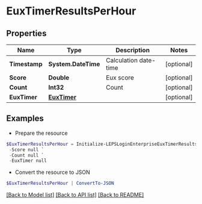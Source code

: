 # EuxTimerResultsPerHour
## Properties

Name | Type | Description | Notes
------------ | ------------- | ------------- | -------------
**Timestamp** | **System.DateTime** | Calculation date-time | [optional] 
**Score** | **Double** | Eux score | [optional] 
**Count** | **Int32** | Count | [optional] 
**EuxTimer** | [**EuxTimer**](EuxTimer.md) |  | [optional] 

## Examples

- Prepare the resource
```powershell
$EuxTimerResultsPerHour = Initialize-LEPSLoginEnterpriseEuxTimerResultsPerHour  -Timestamp null `
 -Score null `
 -Count null `
 -EuxTimer null
```

- Convert the resource to JSON
```powershell
$EuxTimerResultsPerHour | ConvertTo-JSON
```

[[Back to Model list]](../README.md#documentation-for-models) [[Back to API list]](../README.md#documentation-for-api-endpoints) [[Back to README]](../README.md)

